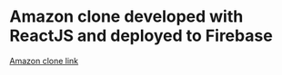 # Amazon clone developed with ReactJS and deployed to Firebase

<a href="https://fir-f9554.web.app/" target="_blank">Amazon clone link</a>